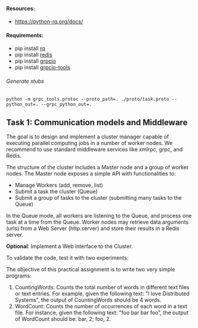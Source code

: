 #### Resources:

- https://python-rq.org/docs/

#### Requirements:

- pip install [rq](https://github.com/rq/rq)
- pip install [redis](https://github.com/andymccurdy/redis-py)
- pip install [grpcio](https://grpc.io/)
- pip install [grpcio-tools](https://pypi.org/project/grpcio-tools/)

###### Generate stubs

    python -m grpc_tools.protoc --proto_path=. ./proto/task.proto --python_out=. --grpc_python_out=.

## Task 1: Communication models and Middleware

The goal is to design and implement a cluster manager capable of executing
parallel computing jobs in a number of worker nodes. We recommend to use standard
middleware services like xmlrpc, grpc, and Redis.

The structure of the cluster includes a Master node and a group of worker nodes.
The Master node exposes a simple API with functionalities to:

- Manage Workers (add, remove, list)
- Submit a task the cluster (Queue)
- Submit a group of tasks to the cluster (submitting many tasks to the Queue)

In the Queue mode, all workers are listening to the Queue, and process one task at a time from the Queue.
Worker nodes may retrieve data arguments (urls) from a Web Server (http.server) and store their results in a Redis server.

**Optional**: Implement a Web interface to the Cluster.

To validate the code, test it with two experiments:

The objective of this practical assignment is to write two very simple programs:

1. CountingWords: Counts the total number of words in different text files or text entries.
   For example, given the following text: "I love Distributed Systems", the output of CountingWords should be 4 words.
2. WordCount: Counts the number of occurrences of each word in a text file. For instance, given the following text: "foo bar bar foo", the output of WordCount should be: bar, 2; foo, 2.
